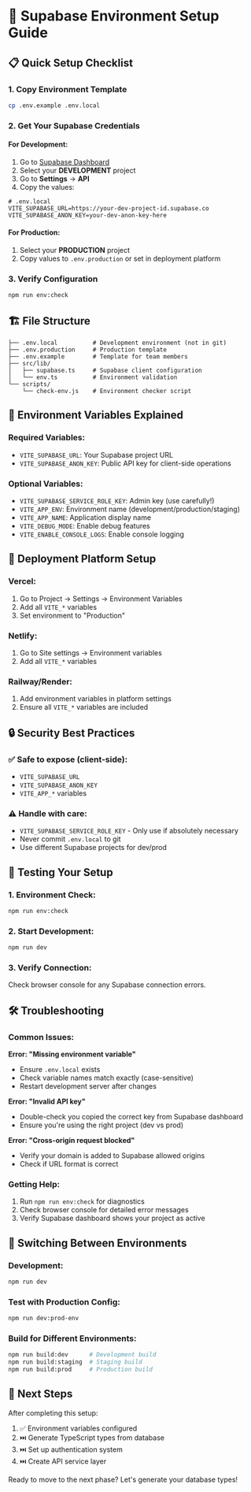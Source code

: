 # 🚀 Supabase Environment Setup Guide

## 📋 Quick Setup Checklist

### 1. **Copy Environment Template**
```bash
cp .env.example .env.local
```

### 2. **Get Your Supabase Credentials**

#### For Development:
1. Go to [Supabase Dashboard](https://supabase.com/dashboard)
2. Select your **DEVELOPMENT** project
3. Go to **Settings** → **API**
4. Copy the values:

```env
# .env.local
VITE_SUPABASE_URL=https://your-dev-project-id.supabase.co
VITE_SUPABASE_ANON_KEY=your-dev-anon-key-here
```

#### For Production:
1. Select your **PRODUCTION** project
2. Copy values to `.env.production` or set in deployment platform

### 3. **Verify Configuration**
```bash
npm run env:check
```

## 🏗️ File Structure

```
├── .env.local          # Development environment (not in git)
├── .env.production     # Production template
├── .env.example        # Template for team members
├── src/lib/
│   ├── supabase.ts     # Supabase client configuration
│   └── env.ts          # Environment validation
└── scripts/
    └── check-env.js    # Environment checker script
```

## 🔧 Environment Variables Explained

### Required Variables:
- `VITE_SUPABASE_URL`: Your Supabase project URL
- `VITE_SUPABASE_ANON_KEY`: Public API key for client-side operations

### Optional Variables:
- `VITE_SUPABASE_SERVICE_ROLE_KEY`: Admin key (use carefully!)
- `VITE_APP_ENV`: Environment name (development/production/staging)
- `VITE_APP_NAME`: Application display name
- `VITE_DEBUG_MODE`: Enable debug features
- `VITE_ENABLE_CONSOLE_LOGS`: Enable console logging

## 🚀 Deployment Platform Setup

### Vercel:
1. Go to Project → Settings → Environment Variables
2. Add all `VITE_*` variables
3. Set environment to "Production"

### Netlify:
1. Go to Site settings → Environment variables
2. Add all `VITE_*` variables

### Railway/Render:
1. Add environment variables in platform settings
2. Ensure all `VITE_*` variables are included

## 🔒 Security Best Practices

### ✅ Safe to expose (client-side):
- `VITE_SUPABASE_URL`
- `VITE_SUPABASE_ANON_KEY`
- `VITE_APP_*` variables

### ⚠️ Handle with care:
- `VITE_SUPABASE_SERVICE_ROLE_KEY` - Only use if absolutely necessary
- Never commit `.env.local` to git
- Use different Supabase projects for dev/prod

## 🧪 Testing Your Setup

### 1. Environment Check:
```bash
npm run env:check
```

### 2. Start Development:
```bash
npm run dev
```

### 3. Verify Connection:
Check browser console for any Supabase connection errors.

## 🛠️ Troubleshooting

### Common Issues:

**Error: "Missing environment variable"**
- Ensure `.env.local` exists
- Check variable names match exactly (case-sensitive)
- Restart development server after changes

**Error: "Invalid API key"**
- Double-check you copied the correct key from Supabase dashboard
- Ensure you're using the right project (dev vs prod)

**Error: "Cross-origin request blocked"**
- Verify your domain is added to Supabase allowed origins
- Check if URL format is correct

### Getting Help:
1. Run `npm run env:check` for diagnostics
2. Check browser console for detailed error messages
3. Verify Supabase dashboard shows your project as active

## 🔄 Switching Between Environments

### Development:
```bash
npm run dev
```

### Test with Production Config:
```bash
npm run dev:prod-env
```

### Build for Different Environments:
```bash
npm run build:dev      # Development build
npm run build:staging  # Staging build
npm run build:prod     # Production build
```

## 📝 Next Steps

After completing this setup:
1. ✅ Environment variables configured
2. ⏭️ Generate TypeScript types from database
3. ⏭️ Set up authentication system
4. ⏭️ Create API service layer

Ready to move to the next phase? Let's generate your database types!